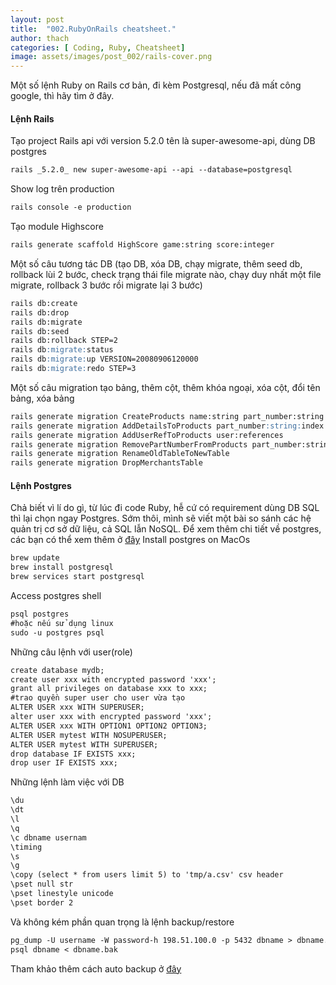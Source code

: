 ```yaml
---
layout: post
title:  "002.RubyOnRails cheatsheet."
author: thach
categories: [ Coding, Ruby, Cheatsheet]
image: assets/images/post_002/rails-cover.png
---
```

Một số lệnh Ruby on Rails cơ bản, đi kèm Postgresql, nếu đã mất công google, thì hãy tìm ở đây.
#### Lệnh Rails
Tạo project Rails api với version 5.2.0 tên là super-awesome-api, dùng DB postgres
```md
rails _5.2.0_ new super-awesome-api --api --database=postgresql
```
Show log trên production
```md
rails console -e production
```
Tạo module Highscore
```md
rails generate scaffold HighScore game:string score:integer
```
Một số câu tương tác DB (tạo DB, xóa DB, chạy migrate, thêm seed db, rollback lùi 2 bước, check trạng thái file migrate nào, chạy duy nhất một file migrate, rollback 3 bước rồi migrate lại 3 bước)
```md
rails db:create
rails db:drop
rails db:migrate
rails db:seed
rails db:rollback STEP=2
rails db:migrate:status
rails db:migrate:up VERSION=20080906120000
rails db:migrate:redo STEP=3
```
Một số câu migration tạo bảng, thêm cột, thêm khóa ngoại, xóa cột, đổi tên bảng, xóa bảng
```md
rails generate migration CreateProducts name:string part_number:string
rails generate migration AddDetailsToProducts part_number:string:index price:decimal
rails generate migration AddUserRefToProducts user:references
rails generate migration RemovePartNumberFromProducts part_number:string
rails generate migration RenameOldTableToNewTable
rails generate migration DropMerchantsTable
```
#### Lệnh Postgres
Chả biết vì lí do gì, từ lúc đi code Ruby, hễ cứ có requirement dùng DB SQL thì lại chọn ngay Postgres. Sớm thôi, mình sẽ viết một bài so sánh các hệ quản trị cơ sở dữ liệu, cả SQL lẫn NoSQL.
Để xem thêm chi tiết về postgres, các bạn có thể xem thêm ở [đây](https://www.guru99.com/postgresql-tutorial.html)
Install postgres on MacOs
```md
brew update
brew install postgresql
brew services start postgresql
```
Access postgres shell
```md
psql postgres
#hoặc nếu sử dụng linux
sudo -u postgres psql
```
Những câu lệnh với user(role)
```md
create database mydb;
create user xxx with encrypted password 'xxx';
grant all privileges on database xxx to xxx;
#trao quyền super user cho user vừa tạo
ALTER USER xxx WITH SUPERUSER;
alter user xxx with encrypted password 'xxx';
ALTER USER xxx WITH OPTION1 OPTION2 OPTION3;
ALTER USER mytest WITH NOSUPERUSER;
ALTER USER mytest WITH SUPERUSER;
drop database IF EXISTS xxx;
drop user IF EXISTS xxx;
```
Những lệnh làm việc với DB
```md
\du
\dt
\l
\q
\c dbname usernam
\timing
\s
\g
\copy (select * from users limit 5) to 'tmp/a.csv' csv header
\pset null str
\pset linestyle unicode
\pset border 2

```
Và không kém phần quan trọng là lệnh backup/restore
```md
pg_dump -U username -W password-h 198.51.100.0 -p 5432 dbname > dbname.bak
psql dbname < dbname.bak
```
Tham khảo thêm cách auto backup ở [đây](https://www.linode.com/docs/databases/postgresql/how-to-back-up-your-postgresql-database/)

